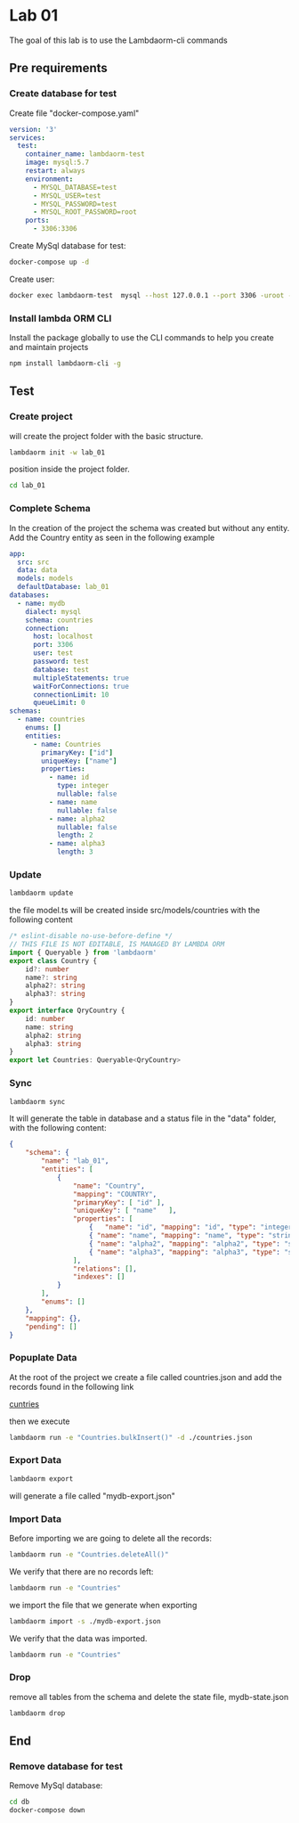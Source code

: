 # Lab 01

The goal of this lab is to use the Lambdaorm-cli commands

## Pre requirements

### Create database for test

Create file "docker-compose.yaml"

```yaml
version: '3'
services:
  test:
    container_name: lambdaorm-test
    image: mysql:5.7
    restart: always
    environment:
      - MYSQL_DATABASE=test
      - MYSQL_USER=test
      - MYSQL_PASSWORD=test
      - MYSQL_ROOT_PASSWORD=root
    ports:
      - 3306:3306
```

Create MySql database for test:

```sh
docker-compose up -d
```

Create user:

```sh
docker exec lambdaorm-test  mysql --host 127.0.0.1 --port 3306 -uroot -proot -e "GRANT ALL ON *.* TO 'test'@'%' with grant option; FLUSH PRIVILEGES;"
```

### Install lambda ORM CLI

Install the package globally to use the CLI commands to help you create and maintain projects

```sh
npm install lambdaorm-cli -g
```

## Test

### Create project

will create the project folder with the basic structure.

```sh
lambdaorm init -w lab_01
```

position inside the project folder.

```sh
cd lab_01
```

### Complete Schema

In the creation of the project the schema was created but without any entity.
Add the Country entity as seen in the following example

```yaml
app:
  src: src
  data: data
  models: models
  defaultDatabase: lab_01
databases:
  - name: mydb
    dialect: mysql
    schema: countries
    connection:
      host: localhost
      port: 3306
      user: test
      password: test
      database: test
      multipleStatements: true
      waitForConnections: true
      connectionLimit: 10
      queueLimit: 0
schemas:
  - name: countries
    enums: []
    entities:
      - name: Countries
        primaryKey: ["id"]
        uniqueKey: ["name"]
        properties:
          - name: id
            type: integer
            nullable: false
          - name: name
            nullable: false
          - name: alpha2
            nullable: false
            length: 2
          - name: alpha3
            length: 3
```

### Update

```sh
lambdaorm update
```

the file model.ts will be created inside src/models/countries  with the following content

```ts
/* eslint-disable no-use-before-define */
// THIS FILE IS NOT EDITABLE, IS MANAGED BY LAMBDA ORM
import { Queryable } from 'lambdaorm'
export class Country {
	id?: number
	name?: string
	alpha2?: string
	alpha3?: string
}
export interface QryCountry {
	id: number
	name: string
	alpha2: string
	alpha3: string
}
export let Countries: Queryable<QryCountry>
```

### Sync

```sh
lambdaorm sync
```

It will generate the table in database and a status file in the "data" folder, with the following content:

```json
{
	"schema": {
		"name": "lab_01",
		"entities": [
			{
				"name": "Country",
				"mapping": "COUNTRY",
				"primaryKey": [ "id" ],
				"uniqueKey": [ "name"	],
				"properties": [
					{	"name": "id", "mapping": "id", "type": "integer", "nullable": false },
					{ "name": "name", "mapping": "name", "type": "string","length": 80, "nullable": false },
					{ "name": "alpha2", "mapping": "alpha2", "type": "string", "length": 2, "nullable": false },
					{ "name": "alpha3", "mapping": "alpha3", "type": "string", "length": 3, "nullable": false }
				],
				"relations": [],
				"indexes": []
			}
		],
		"enums": []
	},
	"mapping": {},
	"pending": []
}
```

### Popuplate Data

At the root of the project we create a file called countries.json and add the records found in the following link

[cuntries](https://github.com/stefangabos/world_countries/blob/master/data/en/countries.json)

then we execute

```sh
lambdaorm run -e "Countries.bulkInsert()" -d ./countries.json
```

### Export Data

```sh
lambdaorm export 
```

will generate a file called "mydb-export.json"

### Import Data

Before importing we are going to delete all the records:

```sh
lambdaorm run -e "Countries.deleteAll()"
```

We verify that there are no records left:

```sh
lambdaorm run -e "Countries"
```

we import the file that we generate when exporting

```sh
lambdaorm import -s ./mydb-export.json
```

We verify that the data was imported.

```sh
lambdaorm run -e "Countries"
```

### Drop

remove all tables from the schema and delete the state file, mydb-state.json

```sh
lambdaorm drop
```

## End

### Remove database for test

Remove MySql database:

```sh
cd db
docker-compose down
```
